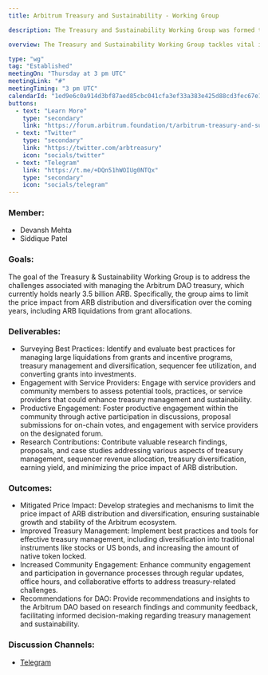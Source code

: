 ```yaml
---
title: Arbitrum Treasury and Sustainability - Working Group

description: The Treasury and Sustainability Working Group was formed to address critical challenges facing the Arbitrum ecosystem, particularly in treasury management and sustainability. Its primary roles include researching best practices for managing price impact from large liquidations, optimizing treasury diversification, utilizing sequencer fees effectively, and converting grants into strategic investments. Additionally, the group evaluates various practices, tools, and service providers to determine integration suitability.

overview: The Treasury and Sustainability Working Group tackles vital issues like managing liquidations, optimizing treasury diversification, and evaluating integration options.

type: "wg"
tag: "Established"
meetingOn: "Thursday at 3 pm UTC"
meetingLink: "#"
meetingTiming: "3 pm UTC"
calendarId: "1ed9e6c0a914d3bf87aed85cbc041cfa3ef33a383e425d88cd3fec67e1057ef6@group.calendar.google.com"
buttons:
  - text: "Learn More"
    type: "secondary"
    link: "https://forum.arbitrum.foundation/t/arbitrum-treasury-and-sustainability-working-group/18978/9"
  - text: "Twitter"
    type: "secondary"
    link: "https://twitter.com/arbtreasury"
    icon: "socials/twitter"
  - text: "Telegram"
    link: "https://t.me/+DQn51hWOIUg0NTQx"
    type: "secondary"
    icon: "socials/telegram"
---
```


### Member:

- Devansh Mehta
- Siddique Patel

### Goals:

The goal of the Treasury & Sustainability Working Group is to address the challenges associated with managing the Arbitrum DAO treasury, which currently holds nearly 3.5 billion ARB. Specifically, the group aims to limit the price impact from ARB distribution and diversification over the coming years, including ARB liquidations from grant allocations.

### Deliverables:

- Surveying Best Practices: Identify and evaluate best practices for managing large liquidations from grants and incentive programs, treasury management and diversification, sequencer fee utilization, and converting grants into investments.
- Engagement with Service Providers: Engage with service providers and community members to assess potential tools, practices, or service providers that could enhance treasury management and sustainability.
- Productive Engagement: Foster productive engagement within the community through active participation in discussions, proposal submissions for on-chain votes, and engagement with service providers on the designated forum.
- Research Contributions: Contribute valuable research findings, proposals, and case studies addressing various aspects of treasury management, sequencer revenue allocation, treasury diversification, earning yield, and minimizing the price impact of ARB distribution.

### Outcomes:

- Mitigated Price Impact: Develop strategies and mechanisms to limit the price impact of ARB distribution and diversification, ensuring sustainable growth and stability of the Arbitrum ecosystem.
- Improved Treasury Management: Implement best practices and tools for effective treasury management, including diversification into traditional instruments like stocks or US bonds, and increasing the amount of native token locked.
- Increased Community Engagement: Enhance community engagement and participation in governance processes through regular updates, office hours, and collaborative efforts to address treasury-related challenges.
- Recommendations for DAO: Provide recommendations and insights to the Arbitrum DAO based on research findings and community feedback, facilitating informed decision-making regarding treasury management and sustainability.

### Discussion Channels:

- [Telegram](https://t.me/+48EhiWIc1kMxYmY1)
